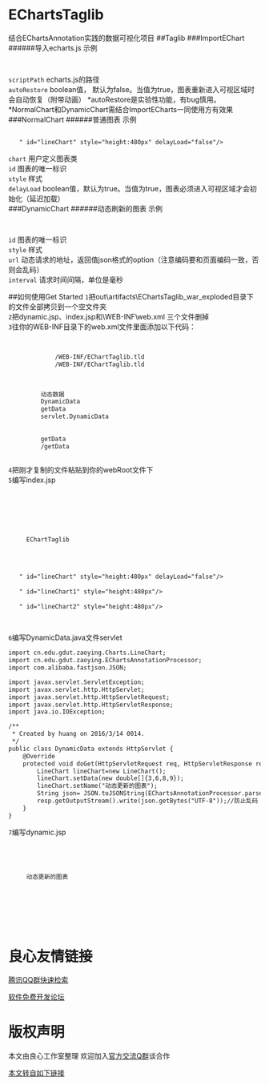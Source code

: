 # EChartsTaglib
结合EChartsAnnotation实践的数据可视化项目
##Taglib
###ImportEChart
######导入echarts.js
示例
```JSP
 
```
`scriptPath`  echarts.js的路径  
`autoRestore`  boolean值， 默认为false。当值为true，图表重新进入可视区域时会自动恢复（附带动画） 
*autoRestore是实验性功能，有bug慎用。
*NormalChart和DynamicChart需结合ImportECharts一同使用方有效果
###NormalChart
######普通图表
示例
```JSP
   
   " id="lineChart" style="height:480px" delayLoad="false"/>
```
`chart` 用户定义图表类  
`id`  图表的唯一标识  
`style`  样式  
`delayLoad`  boolean值，默认为true。当值为true，图表必须进入可视区域才会初始化（延迟加载）  
###DynamicChart
######动态刷新的图表
示例
```JSP
 
```
`id`  图表的唯一标识  
`style`  样式  
`url`  动态请求的地址，返回值json格式的option（注意编码要和页面编码一致，否则会乱码）  
`interval`  请求时间间隔，单位是毫秒  

##如何使用Get Started
`1`把out\artifacts\EChartsTaglib_war_exploded目录下的文件全部拷贝到一个空文件夹  
`2`把dynamic.jsp、index.jsp和\WEB-INF\web.xml 三个文件删掉  
`3`往你的WEB-INF目录下的web.xml文件里面添加以下代码：  
```XML
     
         
             /WEB-INF/EChartTaglib.tld 
             /WEB-INF/EChartTaglib.tld 
         
     
     
         动态数据 
         DynamicData 
         getData 
         servlet.DynamicData 
     
     
         getData 
         /getData 
     
```
`4`把刚才复制的文件粘贴到你的webRoot文件下  
`5`编写index.jsp
```JSP

 
 
 
 
   
     EChartTaglib 
       
   
   
   
   " id="lineChart" style="height:480px" delayLoad="false"/>
   
   " id="lineChart1" style="height:480px"/>
   
   " id="lineChart2" style="height:480px"/>
   
 
```
`6`编写DynamicData.java文件servlet
```JSP
import cn.edu.gdut.zaoying.Charts.LineChart;
import cn.edu.gdut.zaoying.EChartsAnnotationProcessor;
import com.alibaba.fastjson.JSON;

import javax.servlet.ServletException;
import javax.servlet.http.HttpServlet;
import javax.servlet.http.HttpServletRequest;
import javax.servlet.http.HttpServletResponse;
import java.io.IOException;

/**
 * Created by huang on 2016/3/14 0014.
 */
public class DynamicData extends HttpServlet {
    @Override
    protected void doGet(HttpServletRequest req, HttpServletResponse resp) throws ServletException, IOException {
        LineChart lineChart=new LineChart();
        lineChart.setData(new double[]{3,6,8,9});
        lineChart.setName("动态更新的图表");
        String json= JSON.toJSONString(EChartsAnnotationProcessor.parseChart(lineChart));
        resp.getOutputStream().write(json.getBytes("UTF-8"));//防止乱码
    }
}
```
`7`编写dynamic.jsp
```JSP
 
 
 
 
     动态更新的图表 
     
 
 
 
 
 
```



 # 良心友情链接

[腾讯QQ群快速检索](http://u.720life.cn/s/8cf73f7c)

[软件免费开发论坛](http://u.720life.cn/s/bbb01dc0)

# 版权声明 

本文由良心工作室整理 欢迎加入[官方交流Q群](https://u.720life.cn/s/f2316816)谈合作

[本文转自如下链接](http://u.720life.cn/g/2e71d0f0a5c601172267ba20d3a43c6e979e2876a83aeb8f58e6e1814ca5184f80b1a58437355f64e5ffe85b7382aaadab8238b750c01f965e83656442fee605)